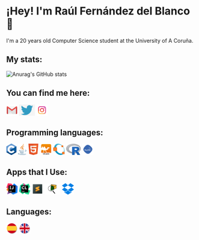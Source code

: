 # ¡Hey! I'm Raúl Fernández del Blanco 👋 

I'm a 20 years old Computer Science student at the University of A Coruña.

## My stats:

![Anurag's GitHub stats](https://github-readme-stats.vercel.app/api?username=rauldelblanco&show_icons=true&theme=radical) 

## You can find me here:

<a href="mailto:raulfdb72@gmail.com"><code><img height="30" src="https://raw.githubusercontent.com/rauldelblanco/rauldelblanco/master/Img/gmail.png"></code></a>
<a href="https://twitter.com/Raul__72"><code><img height="30" src="https://raw.githubusercontent.com/rauldelblanco/rauldelblanco/master/Img/twitter.png"></code></a>
<a href="https://instagram.com/rauldelblancoo"><code><img height="30" src="https://raw.githubusercontent.com/rauldelblanco/rauldelblanco/master/Img/insta.png"></code></a>

## Programming languages:

[<code><img height="30" src="https://raw.githubusercontent.com/rauldelblanco/rauldelblanco/master/Img/Ccc.png"></code>](https://es.wikipedia.org/wiki/C_(lenguaje_de_programaci%C3%B3n))
[<code><img height="30" src="https://raw.githubusercontent.com/rauldelblanco/rauldelblanco/master/Img/javaaa.png"></code>](https://es.wikipedia.org/wiki/Java_(lenguaje_de_programaci%C3%B3n))
[<code><img height="30" src="https://raw.githubusercontent.com/rauldelblanco/rauldelblanco/master/Img/Html.png"></code>](https://es.wikipedia.org/wiki/HTML)
[<code><img height="30" src="https://raw.githubusercontent.com/rauldelblanco/rauldelblanco/master/Img/Ocml.png"></code>](https://es.wikipedia.org/wiki/Caml)
[<code><img height="30" src="https://raw.githubusercontent.com/rauldelblanco/rauldelblanco/master/Img/Octave.png"></code>](https://es.wikipedia.org/wiki/GNU_Octave)
[<code><img height="30" src="https://raw.githubusercontent.com/rauldelblanco/rauldelblanco/master/Img/RR.png"></code>](https://es.wikipedia.org/wiki/R_(lenguaje_de_programaci%C3%B3n))
[<code><img height="30" src="https://raw.githubusercontent.com/rauldelblanco/rauldelblanco/master/Img/sqlll.png"></code>](https://es.wikipedia.org/wiki/SQL)



## Apps that I Use:

[<code><img height="30" src="https://raw.githubusercontent.com/rauldelblanco/rauldelblanco/master/Img/IntelliJ_IDEA_Icon.svg.png"></code>](https://www.jetbrains.com/es-es/idea/download/#section=mac)
[<code><img height="30" src="https://raw.githubusercontent.com/rauldelblanco/rauldelblanco/master/Img/cl.png"></code>](https://www.jetbrains.com/clion/promo/?source=google&medium=cpc&campaign=11960748608&gclid=Cj0KCQiApL2QBhC8ARIsAGMm-KEbcZseC-Cc5svP1c2Yg-sULADbh2nJHQ-t-WY-CB1s7LC-VKPrKcoaAvfNEALw_wcB)
[<code><img height="30" src="https://raw.githubusercontent.com/rauldelblanco/rauldelblanco/master/Img/sub.png"></code>](https://www.sublimetext.com/)
[<code><img height="30" src="https://raw.githubusercontent.com/rauldelblanco/rauldelblanco/master/Img/Packet Tracer.png"></code>](https://www.netacad.com/es/courses/packet-tracer)
[<code><img height="30" src="https://raw.githubusercontent.com/rauldelblanco/rauldelblanco/master/Img/dropbox.png"></code>](https://www.dropbox.com/business/landing-t61fl?_tk=paid_sem_goog_biz_b&_camp=16015479502&_kw=dropbox|e&_ad=515974508130||c&gclid=Cj0KCQiApL2QBhC8ARIsAGMm-KF56DXpjGEdNyAPY4UIAK_gwW_O6l9XKhYaDyxaSckyQ-yTYUIh_WAaAhOEEALw_wcB)


## Languages:
<code><img height="30" src="https://raw.githubusercontent.com/rauldelblanco/rauldelblanco/master/Img/esp.png"></code>
<code><img height="30" src="https://raw.githubusercontent.com/rauldelblanco/rauldelblanco/master/Img/ing.png"></code>
